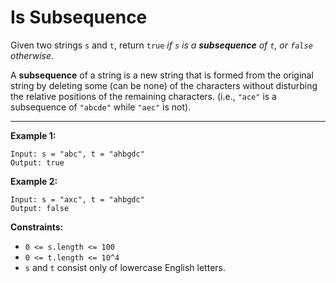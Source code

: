 <h1>Is Subsequence</h1>

Given two strings `s` and `t`, return `true` _if `s` is a __subsequence__ of `t`, or `false` otherwise_.

A __subsequence__ of a string is a new string that is formed from the original string by deleting some (can be none) of the characters without disturbing the relative positions of the remaining characters. (i.e., `"ace"` is a subsequence of `"abcde"` while `"aec"` is not).

<hr> 

__Example 1:__
```
Input: s = "abc", t = "ahbgdc"
Output: true
```
__Example 2:__
```
Input: s = "axc", t = "ahbgdc"
Output: false
 ```

__Constraints:__

- `0 <= s.length <= 100`
- `0 <= t.length <= 10^4`
- `s` and `t` consist only of lowercase English letters.
